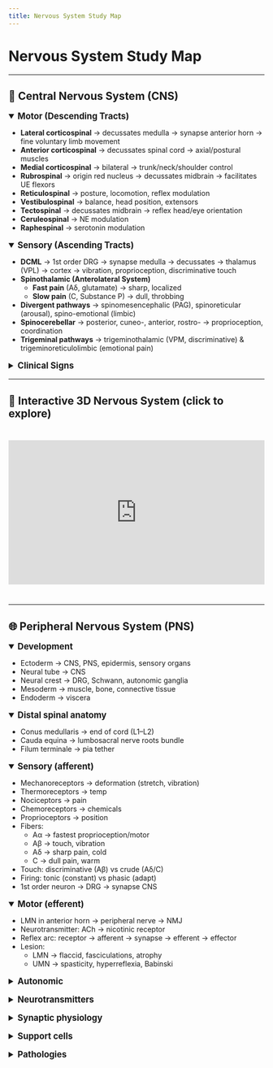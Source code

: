 ```yaml
---
title: Nervous System Study Map
---
```


<style>
  .ns-section { margin: 24px 0; }
  .divider { margin: 36px 0; border: 0; height: 1px; background: #e5e7eb; }
  .center { text-align: center; }
  details { margin: 8px 0 16px 0; }
  summary { cursor: pointer; font-size: 1.05rem; }
  .embed-wrap { margin: 40px auto; max-width: 1100px; }
  .embed-16x9 { position: relative; width: 100%; padding-bottom: 56.25%; }
  .embed-16x9 iframe { position: absolute; inset: 0; width: 100%; height: 100%; border: 0; }
</style>

# Nervous System Study Map

---

## 🧩 Central Nervous System (CNS)

<details open>
  <summary><b>Motor (Descending Tracts)</b></summary>
  <ul>
    <li><b>Lateral corticospinal</b> → decussates medulla → synapse anterior horn → fine voluntary limb movement</li>
    <li><b>Anterior corticospinal</b> → decussates spinal cord → axial/postural muscles</li>
    <li><b>Medial corticospinal</b> → bilateral → trunk/neck/shoulder control</li>
    <li><b>Rubrospinal</b> → origin red nucleus → decussates midbrain → facilitates UE flexors</li>
    <li><b>Reticulospinal</b> → posture, locomotion, reflex modulation</li>
    <li><b>Vestibulospinal</b> → balance, head position, extensors</li>
    <li><b>Tectospinal</b> → decussates midbrain → reflex head/eye orientation</li>
    <li><b>Ceruleospinal</b> → NE modulation</li>
    <li><b>Raphespinal</b> → serotonin modulation</li>
  </ul>
</details>

<details open>
  <summary><b>Sensory (Ascending Tracts)</b></summary>
  <ul>
    <li><b>DCML</b> → 1st order DRG → synapse medulla → decussates → thalamus (VPL) → cortex → vibration, proprioception, discriminative touch</li>
    <li><b>Spinothalamic (Anterolateral System)</b>
      <ul>
        <li><b>Fast pain</b> (Aδ, glutamate) → sharp, localized</li>
        <li><b>Slow pain</b> (C, Substance P) → dull, throbbing</li>
      </ul>
    </li>
    <li><b>Divergent pathways</b> → spinomesencephalic (PAG), spinoreticular (arousal), spino-emotional (limbic)</li>
    <li><b>Spinocerebellar</b> → posterior, cuneo-, anterior, rostro- → proprioception, coordination</li>
    <li><b>Trigeminal pathways</b> → trigeminothalamic (VPM, discriminative) & trigeminoreticulolimbic (emotional pain)</li>
  </ul>
</details>

<details>
  <summary><b>Clinical Signs</b></summary>
  <ul>
    <li>UMN lesion → spasticity, hyperreflexia, Babinski</li>
    <li>LMN lesion → flaccid paralysis, fasciculations, atrophy</li>
    <li>DCML lesion → loss vibration/proprioception</li>
    <li>Spinothalamic lesion → contralateral pain/temp loss</li>
    <li>Spinocerebellar lesion → ataxia</li>
    <li>ALS → UMN + LMN</li>
  </ul>
</details>

---

## 🧠 Interactive 3D Nervous System (click to explore)

<div class="embed-wrap center">
  <div class="embed-16x9">
    <!-- Your share link, no extra params -->
    <iframe 
      src="https://human.biodigital.com/view?id=6RRx&lang=en&ref=share"
      allowfullscreen
      loading="lazy">
    </iframe>
  </div>
</div>

---

## 🌐 Peripheral Nervous System (PNS)

<details open>
  <summary><b>Development</b></summary>
  <ul>
    <li>Ectoderm → CNS, PNS, epidermis, sensory organs</li>
    <li>Neural tube → CNS</li>
    <li>Neural crest → DRG, Schwann, autonomic ganglia</li>
    <li>Mesoderm → muscle, bone, connective tissue</li>
    <li>Endoderm → viscera</li>
  </ul>
</details>

<details open>
  <summary><b>Distal spinal anatomy</b></summary>
  <ul>
    <li>Conus medullaris → end of cord (L1–L2)</li>
    <li>Cauda equina → lumbosacral nerve roots bundle</li>
    <li>Filum terminale → pia tether</li>
  </ul>
</details>

<details open>
  <summary><b>Sensory (afferent)</b></summary>
  <ul>
    <li>Mechanoreceptors → deformation (stretch, vibration)</li>
    <li>Thermoreceptors → temp</li>
    <li>Nociceptors → pain</li>
    <li>Chemoreceptors → chemicals</li>
    <li>Proprioceptors → position</li>
    <li>Fibers:
      <ul>
        <li>Aα → fastest proprioception/motor</li>
        <li>Aβ → touch, vibration</li>
        <li>Aδ → sharp pain, cold</li>
        <li>C → dull pain, warm</li>
      </ul>
    </li>
    <li>Touch: discriminative (Aβ) vs crude (Aδ/C)</li>
    <li>Firing: tonic (constant) vs phasic (adapt)</li>
    <li>1st order neuron → DRG → synapse CNS</li>
  </ul>
</details>

<details open>
  <summary><b>Motor (efferent)</b></summary>
  <ul>
    <li>LMN in anterior horn → peripheral nerve → NMJ</li>
    <li>Neurotransmitter: ACh → nicotinic receptor</li>
    <li>Reflex arc: receptor → afferent → synapse → efferent → effector</li>
    <li>Lesion:
      <ul>
        <li>LMN → flaccid, fasciculations, atrophy</li>
        <li>UMN → spasticity, hyperreflexia, Babinski</li>
      </ul>
    </li>
  </ul>
</details>

<details>
  <summary><b>Autonomic</b></summary>
  <ul>
    <li>Sympathetic → NE (fight/flight)</li>
    <li>Parasympathetic → ACh (rest/digest)</li>
  </ul>
</details>

<details>
  <summary><b>Neurotransmitters</b></summary>
  <ul>
    <li>ACh → NMJ, parasympathetic</li>
    <li>NE → sympathetic, vigilance</li>
    <li>Glutamate → fast pain</li>
    <li>Substance P → slow pain</li>
    <li>GABA, Glycine → inhibitory</li>
    <li>Endorphins → pain inhibition</li>
  </ul>
</details>

<details>
  <summary><b>Synaptic physiology</b></summary>
  <ul>
    <li>EPSP (depolarization) → open Na⁺/Ca²⁺</li>
    <li>IPSP (hyperpolarization) → open Cl⁻/K⁺</li>
    <li>Gate Control Theory → Aβ touch inhibits pain</li>
  </ul>
</details>

<details>
  <summary><b>Support cells</b></summary>
  <ul>
    <li>Schwann → myelination (PNS)</li>
    <li>Satellite → ganglia support</li>
    <li>Oligodendrocytes (CNS myelination)</li>
    <li>Microglia (CNS immune)</li>
    <li>Astrocytes (CNS BBB/support)</li>
  </ul>
</details>

<details>
  <summary><b>Pathologies</b></summary>
  <ul>
    <li>Cauda equina syndrome → LMN, saddle anesthesia</li>
    <li>Guillain–Barré → PNS demyelination</li>
    <li>Myasthenia gravis → AChR block</li>
    <li>Lambert–Eaton → presynaptic Ca²⁺ channel</li>
    <li>Peripheral neuropathy → glove-stocking loss</li>
    <li>ALS → UMN + LMN</li>
  </ul>
</details>
